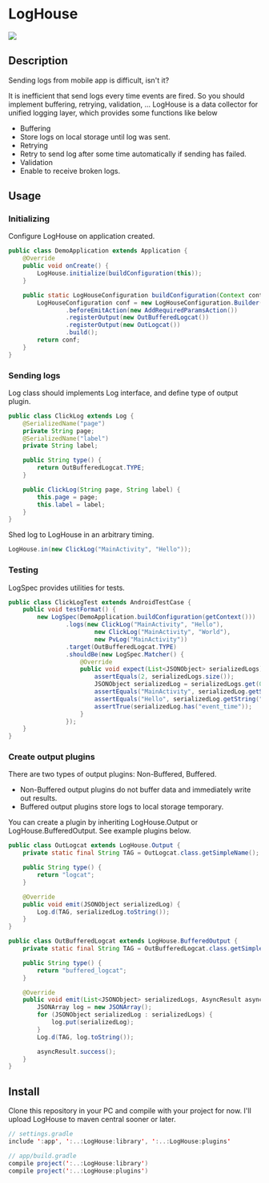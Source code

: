 LogHouse
====

![](http://upload.wikimedia.org/wikipedia/commons/thumb/4/47/Pfarr_Log_House.jpg/800px-Pfarr_Log_House.jpg)

## Description

Sending logs from mobile app is difficult, isn't it?

It is inefficient that send logs every time events are fired. So you should implement buffering, retrying, validation, ...
LogHouse is a data collector for unified logging layer, which provides some functions like below

- Buffering
 - Store logs on local storage until log was sent.
- Retrying
 - Retry to send log after some time automatically if sending has failed.
- Validation
 - Enable to receive broken logs.

## Usage

### Initializing

Configure LogHouse on application created.

```java
public class DemoApplication extends Application {
    @Override
    public void onCreate() {
        LogHouse.initialize(buildConfiguration(this));
    }

    public static LogHouseConfiguration buildConfiguration(Context context) {
        LogHouseConfiguration conf = new LogHouseConfiguration.Builder(context)
                .beforeEmitAction(new AddRequiredParamsAction())
                .registerOutput(new OutBufferedLogcat())
                .registerOutput(new OutLogcat())
                .build();
        return conf;
    }
}
```

### Sending logs

Log class should implements Log interface, and define type of output plugin.

```java
public class ClickLog extends Log {
    @SerializedName("page")
    private String page;
    @SerializedName("label")
    private String label;

    public String type() {
        return OutBufferedLogcat.TYPE;
    }

    public ClickLog(String page, String label) {
        this.page = page;
        this.label = label;
    }
}
```

Shed log to LogHouse in an arbitrary timing.

```java
LogHouse.in(new ClickLog("MainActivity", "Hello"));
```

### Testing

LogSpec provides utilities for tests.

```java
public class ClickLogTest extends AndroidTestCase {
    public void testFormat() {
        new LogSpec(DemoApplication.buildConfiguration(getContext()))
                .logs(new ClickLog("MainActivity", "Hello"),
                        new ClickLog("MainActivity", "World"),
                        new PvLog("MainActivity"))
                .target(OutBufferedLogcat.TYPE)
                .shouldBe(new LogSpec.Matcher() {
                    @Override
                    public void expect(List<JSONObject> serializedLogs) throws JSONException {
                        assertEquals(2, serializedLogs.size());
                        JSONObject serializedLog = serializedLogs.get(0);
                        assertEquals("MainActivity", serializedLog.getString("page"));
                        assertEquals("Hello", serializedLog.getString("label"));
                        assertTrue(serializedLog.has("event_time"));
                    }
                });
    }
}
```

### Create output plugins

There are two types of output plugins: Non-Buffered, Buffered.

- Non-Buffered output plugins do not buffer data and immediately write out results.
- Buffered output plugins store logs to local storage temporary.

You can create a plugin by inheriting LogHouse.Output or LogHouse.BufferedOutput. See example plugins below.

```java
public class OutLogcat extends LogHouse.Output {
    private static final String TAG = OutLogcat.class.getSimpleName();

    public String type() {
        return "logcat";
    }

    @Override
    public void emit(JSONObject serializedLog) {
        Log.d(TAG, serializedLog.toString());
    }
}
```

```java
public class OutBufferedLogcat extends LogHouse.BufferedOutput {
    private static final String TAG = OutBufferedLogcat.class.getSimpleName();

    public String type() {
        return "buffered_logcat";
    }

    @Override
    public void emit(List<JSONObject> serializedLogs, AsyncResult asyncResult) {
        JSONArray log = new JSONArray();
        for (JSONObject serializedLog : serializedLogs) {
            log.put(serializedLog);
        }
        Log.d(TAG, log.toString());

        asyncResult.success();
    }
}
```

## Install


Clone this repository in your PC and compile with your project for now.
I'll upload LogHouse to maven central sooner or later.

```java
// settings.gradle
include ':app', ':..:LogHouse:library', ':..:LogHouse:plugins'

// app/build.gradle
compile project(':..:LogHouse:library')
compile project(':..:LogHouse:plugins')
```
